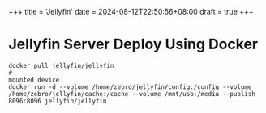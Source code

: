 +++
title = 'Jellyfin'
date = 2024-08-12T22:50:56+08:00
draft = true
+++

# Jellyfin Server Deploy Using Docker

```shell
docker pull jellyfin/jellyfin
#                                                                                                      mounted device
docker run -d --volume /home/zebro/jellyfin/config:/config --volume /home/zebro/jellyfin/cache:/cache --volume /mnt/usb:/media --publish 8096:8096 jellyfin/jellyfin
```

